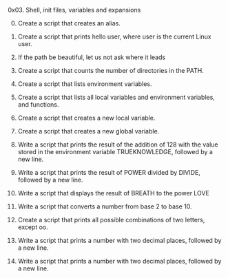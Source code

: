 0x03. Shell, init files, variables and expansions

0. Create a script that creates an alias.

1. Create a script that prints hello user, where user is the current Linux user.

2. If the path be beautiful, let us not ask where it leads

3. Create a script that counts the number of directories in the PATH.

4. Create a script that lists environment variables.

5. Create a script that lists all local variables and environment variables, and functions.

6. Create a script that creates a new local variable.

7. Create a script that creates a new global variable.

8. Write a script that prints the result of the addition of 128 with the value stored in the environment variable TRUEKNOWLEDGE, followed by a new line.

9. Write a script that prints the result of POWER divided by DIVIDE, followed by a new line.


10. Write a script that displays the result of BREATH to the power LOVE

11. Write a script that converts a number from base 2 to base 10.

12. Create a script that prints all possible combinations of two letters, except oo.

13. Write a script that prints a number with two decimal places, followed by a new line.
13. Write a script that prints a number with two decimal places, followed by a new line.
